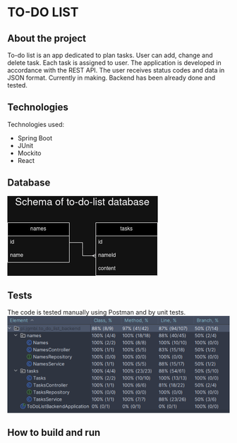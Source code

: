 # TO-DO LIST
## About the project
To-do list is an app dedicated to plan tasks. User can add, change and delete task. Each task is assigned to user. The application is developed in accordance with the REST API. The user receives status codes and data in JSON format. Currently in making. Backend has been already done and tested.

## Technologies
Technologies used:
- Spring Boot
- JUnit
- Mockito
- React

## Database
![Database schema](https://github.com/jgmbl/to_do_list/blob/main/images/to-do-list_database.jpg) 

## Tests
The code is tested manually using Postman and by unit tests.
![Coverage](https://github.com/jgmbl/to_do_list/blob/TDL-26-main-page/images/unit_tests_coverage.png)

## How to build and run
